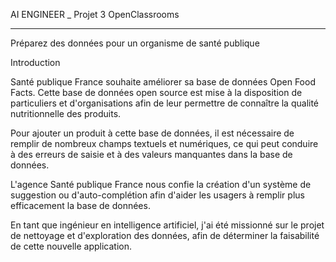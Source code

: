 AI ENGINEER _ Projet 3
OpenClassrooms
_____________________________________

Préparez des données pour un organisme de santé publique


Introduction

Santé publique France souhaite améliorer sa base de données Open Food Facts.
Cette base de données open source est mise à la disposition de particuliers et d'organisations afin de leur permettre de connaître la qualité nutritionnelle des produits.

Pour ajouter un produit à cette base de données, il est nécessaire de remplir de nombreux champs textuels et numériques, ce qui peut conduire à des erreurs de saisie et à des valeurs manquantes dans la base de données.

L'agence Santé publique France nous confie la création d'un système de suggestion ou d'auto-complétion afin d'aider les usagers à remplir plus efficacement la base de données.

En tant que ingénieur en intelligence artificiel, j'ai été missionné sur le projet de nettoyage et d'exploration des données, afin de déterminer la faisabilité de cette nouvelle application.

